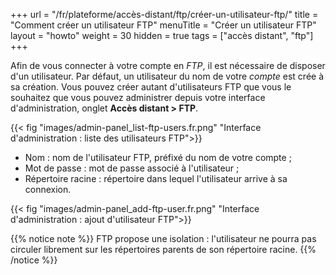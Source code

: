 +++
url = "/fr/plateforme/accès-distant/ftp/créer-un-utilisateur-ftp/"
title = "Comment créer un utilisateur FTP"
menuTitle = "Créer un utilisateur FTP"
layout = "howto"
weight = 30
hidden = true
tags = ["accès distant", "ftp"]
+++

Afin de vous connecter à votre compte en _FTP_, il est nécessaire de disposer d'un utilisateur. Par défaut, un utilisateur du nom de votre _compte_ est crée à sa création. Vous pouvez créer autant d'utilisateurs FTP que vous le souhaitez que vous pouvez administrer depuis votre interface d'administration, onglet **Accès distant > FTP**.

{{< fig "images/admin-panel_list-ftp-users.fr.png" "Interface d'administration : liste des utilisateurs FTP">}}

- Nom : nom de l'utilisateur FTP, préfixé du nom de votre compte ;
- Mot de passe : mot de passe associé à l'utilisateur ;
- Répertoire racine : répertoire dans lequel l'utilisateur arrive à sa connexion.

{{< fig "images/admin-panel_add-ftp-user.fr.png" "Interface d'administration : ajout d'utilisateur FTP">}}

{{% notice note %}}
FTP propose une isolation : l'utilisateur ne pourra pas circuler librement sur les répertoires parents de son répertoire racine.
{{% /notice %}}

